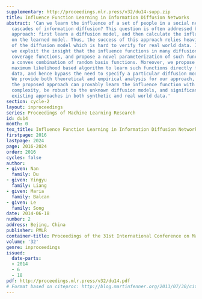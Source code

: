 ```yaml
---
supplementary: http://proceedings.mlr.press/v32/du14-supp.zip
title: Influence Function Learning in Information Diffusion Networks
abstract: 'Can we learn the influence of a set of people in a social network from
  cascades of information diffusion? This question is often addressed by a two-stage
  approach: first learn a diffusion model, and then calculate the influence based
  on the learned model. Thus, the success of this approach relies heavily on the correctness
  of the diffusion model which is hard to verify for real world data. In this paper,
  we exploit the insight that the influence functions in many diffusion models are
  coverage functions, and propose a novel parameterization of such functions using
  a convex combination of random basis functions. Moreover, we propose an efficient
  maximum likelihood based algorithm to learn such functions directly from cascade
  data, and hence bypass the need to specify a particular diffusion model in advance.
  We provide both theoretical and empirical analysis for our approach, showing that
  the proposed approach can provably learn the influence function with low sample
  complexity, be robust to the unknown diffusion models, and significantly outperform
  existing approaches in both synthetic and real world data.'
section: cycle-2
layout: inproceedings
series: Proceedings of Machine Learning Research
id: du14
month: 0
tex_title: Influence Function Learning in Information Diffusion Networks
firstpage: 2016
lastpage: 2024
page: 2016-2024
order: 2016
cycles: false
author:
- given: Nan
  family: Du
- given: Yingyu
  family: Liang
- given: Maria
  family: Balcan
- given: Le
  family: Song
date: 2014-06-18
number: 2
address: Bejing, China
publisher: PMLR
container-title: Proceedings of the 31st International Conference on Machine Learning
volume: '32'
genre: inproceedings
issued:
  date-parts:
  - 2014
  - 6
  - 18
pdf: http://proceedings.mlr.press/v32/du14.pdf
# Format based on citeproc: http://blog.martinfenner.org/2013/07/30/citeproc-yaml-for-bibliographies/
---
```

